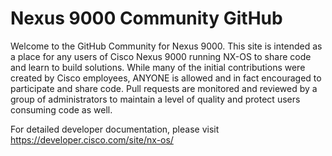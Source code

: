 Nexus 9000 Community GitHub
=====================

Welcome to the GitHub Community for Nexus 9000.  This site is intended as a place for any users of Cisco Nexus 9000 running NX-OS to share code and learn to build solutions.  While many of the initial contributions were created by Cisco employees, ANYONE is allowed and in fact encouraged to participate and share code.  Pull requests are monitored and reviewed by a group of administrators to maintain a level of quality and protect users consuming code as well.    


For detailed developer documentation, please visit https://developer.cisco.com/site/nx-os/


